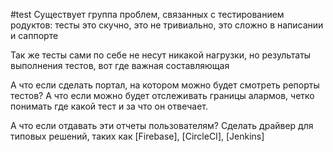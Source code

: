 #test
Существует группа проблем, связанных с тестированием родуктов:
тесты это скучно, это не тривиально, это сложно в написании и саппорте

Так же тесты сами по себе не несут никакой нагрузки, но результаты выполнения тестов, вот где важная составляющая

А что если сделать портал, на котором можно будет смотреть репорты тестов?
А что если можно будет отслеживать границы алармов, четко понимать где какой тест и за что он отвечает.

А что если отдавать эти отчеты пользователям? Сделать драйвер для типовых решений, таких как [Firebase], [CircleCI], [Jenkins]